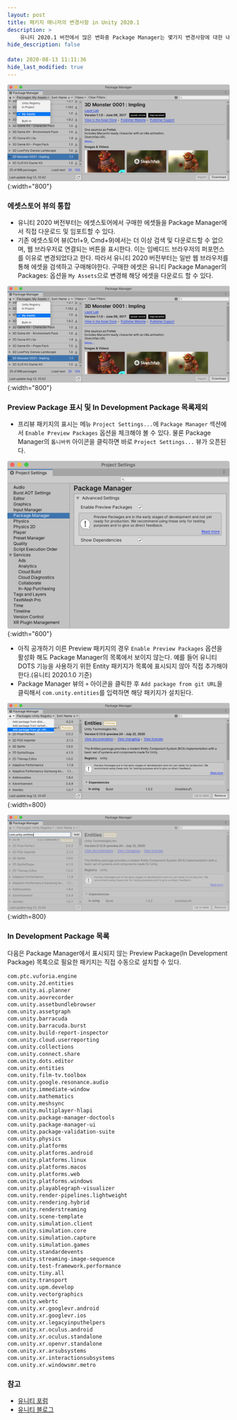 ```yaml
---
layout: post
title: 패키지 매니저의 변경사항 in Unity 2020.1
description: >
    유니티 2020.1 버전에서 많은 변화중 Package Manager는 몇가지 변경사항에 대한 내용입니다.
hide_description: false

date: 2020-08-13 11:11:36
hide_last_modified: true
---
```


![](../../assets/img/unity/unitytip_packagemgr01.png){:width="800"}

### 에셋스토어 뷰의 통합

- 유니티 2020 버전부터는 에셋스토어에서 구매한 에셋들을 Package Manager에서 직접 다운로드 및 임포트할 수 있다.
- 기존 에셋스토어 뷰(Ctrl+9, Cmd+9)에서는 더 이상 검색 및 다운로드할 수 없으며, 웹 브라우저로 연결되는 버튼을 표시한다. 이는 임베디드 브라우저의 퍼포먼스를 이유로 변경되었다고 한다. 따라서 유니티 2020 버전부터는 일반 웹 브라우저를 통해 에셋을 검색하고 구매해야한다. 구매한 에셋은 유니티 Package Manager의 Packages: 옵션을 `My Assets`으로 변경해 해당 에셋을 다운로드 할 수 있다.

![](../../assets/img/unity/unitytip_packagemgr01.png){:width="800"}
<!--more-->


### Preview Package 표시 및 In Development Package 목록제외

- 프리뷰 패키지의 표시는 메뉴 `Project Settings...`에 `Package Manager` 섹션에서 `Enable Preview Packages` 옵션을 체크해야 볼 수 있다. 물론 Package Manager의 `톱니바퀴` 아이콘을 클릭하면 바로 `Project Settings...` 뷰가 오픈된다.

![](../../assets/img/unity/unitytip_packagemgr02.png){:width="600"}


- 아직 공개하기 이른 Preview 패키지의 경우 `Enable Preview Packages` 옵션을 활성화 해도 Package Manager의 목록에서 보이지 않는다. 예를 들어 유니티 DOTS 기능을 사용하기 위한 Entity 패키지가 목록에 표시되지 않아 직접 추가해야한다.(유니티 2020.1.0 기준)
- Package Manager 뷰의 `+` 아이콘을 클릭한 후 `Add package from git URL`을 클릭해서 `com.unity.entities`를 입력하면 해당 패키지가 설치된다.

![](../../assets/img/unity/unitytip_packagemgr03.png){:width=800}

![](../../assets/img/unity/unitytip_packagemgr04.png){:width=800}

### In Development Package 목록

다음은 Package Manager에서 표시되지 않는 Preview Package(In Development Package) 목록으로 필요한 패키지는 직접 수동으로 설치할 수 있다.

```
com.ptc.vuforia.engine
com.unity.2d.entities
com.unity.ai.planner
com.unity.aovrecorder
com.unity.assetbundlebrowser
com.unity.assetgraph
com.unity.barracuda
com.unity.barracuda.burst
com.unity.build-report-inspector
com.unity.cloud.userreporting
com.unity.collections
com.unity.connect.share
com.unity.dots.editor
com.unity.entities
com.unity.film-tv.toolbox
com.unity.google.resonance.audio
com.unity.immediate-window
com.unity.mathematics
com.unity.meshsync
com.unity.multiplayer-hlapi
com.unity.package-manager-doctools
com.unity.package-manager-ui
com.unity.package-validation-suite
com.unity.physics
com.unity.platforms
com.unity.platforms.android
com.unity.platforms.linux
com.unity.platforms.macos
com.unity.platforms.web
com.unity.platforms.windows
com.unity.playablegraph-visualizer
com.unity.render-pipelines.lightweight
com.unity.rendering.hybrid
com.unity.renderstreaming
com.unity.scene-template
com.unity.simulation.client
com.unity.simulation.core
com.unity.simulation.capture
com.unity.simulation.games
com.unity.standardevents
com.unity.streaming-image-sequence
com.unity.test-framework.performance
com.unity.tiny.all
com.unity.transport
com.unity.upm.develop
com.unity.vectorgraphics
com.unity.webrtc
com.unity.xr.googlevr.android
com.unity.xr.googlevr.ios
com.unity.xr.legacyinputhelpers
com.unity.xr.oculus.android
com.unity.xr.oculus.standalone
com.unity.xr.openvr.standalone
com.unity.xr.arsubsystems
com.unity.xr.interactionsubsystems
com.unity.xr.windowsmr.metro
```


### 참고

- [유니티 포럼](https://forum.unity.com/threads/visibility-changes-for-preview-packages-in-2020-1.910880/)
- [유니티 블로그](https://blogs.unity3d.com/2020/06/24/package-manager-updates-in-unity-2020-1/?_ga=2.39137891.1712226532.1597047198-798482210.1595986036)
